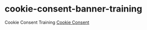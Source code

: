 # cookie-consent-banner-training
Cookie Consent Training [Cookie Consent](https://github.com/orestbida/cookieconsent)

